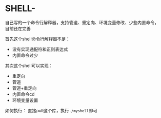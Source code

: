 # SHELL-
自己写的一个命令行解释器，支持管道、重定向、环境变量修改、少些内置命令，目前还在完善



首先这个shell命令行解释器不足：
- 没有实现通配符和正则表达式
- 内置命令过少

其次这个shell可以实现：
- 重定向
- 管道
- 管道+重定向
- 内置命令cd
- 环境变量设置

如何执行：
直接pull这个库，执行`./myshell`即可
